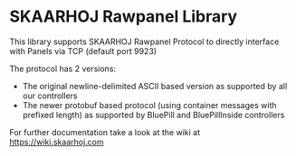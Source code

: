 # SKAARHOJ Rawpanel Library

This library supports SKAARHOJ Rawpanel Protocol to directly interface with Panels via TCP (default port 9923)

The protocol has 2 versions:

- The original newline-delimited ASCII based version as supported by all our controllers
- The newer protobuf based protocol (using container messages with prefixed length) as supported by BluePill and BluePillInside controllers

For further documentation take a look at the wiki at https://wiki.skaarhoj.com
 